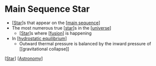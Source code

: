 # Main Sequence Star

- [[Star]]s that appear on the [[main sequence]]
- The most numerous true [[star]]s in the [[universe]]
  - [[Star]]s where [[fusion]] is happening
- In [[hydrostatic equilibrium]]
  - Outward thermal pressure is balanced by the inward pressure of [[gravitational collapse]]

[[Star]] [[Astronomy]]

[//begin]: # "Autogenerated link references for markdown compatibility"
[Star]: star "Star"
[main sequence]: main-sequence "Main Sequence"
[universe]: universe "Universe"
[fusion]: fusion "Fusion"
[hydrostatic equilibrium]: hydrostatic-equilibrium "Hydrostatic Equilibrium"
[Astronomy]: astronomy "Astronomy"
[//end]: # "Autogenerated link references"
